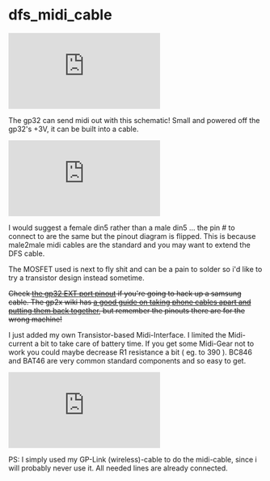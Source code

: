 # dfs_midi_cable

![static.flickr.com_49_134601318_bd8935a03c_m.jpg](https://web.archive.org/web/20160325031702im_/http://wiki.littlegptracker.com/lib/exe/fetch.php?tok=769215&media=http%3A%2F%2Fstatic.flickr.com%2F49%2F134601318_bd8935a03c_m.jpg "static.flickr.com_49_134601318_bd8935a03c_m.jpg")

The gp32 can send midi out with this schematic! Small and powered off the gp32's +3V, it can be built into a cable.

![](https://web.archive.org/web/20160325031702im_/http://wiki.littlegptracker.com/lib/exe/fetch.php?tok=934bff&media=http%3A%2F%2Fmp3death.us%2Flgpt%2Fgfx%2FDFS_GP32_MIDI_OUT_V1.PNG)

I would suggest a female din5 rather than a male din5 … the pin # to connect to are the same but the pinout diagram is flipped. This is because male2male midi cables are the standard and you may want to extend the DFS cable.

The MOSFET used is next to fly shit and can be a pain to solder so i'd like to try a transistor design instead sometime.

~~Check [the gp32 EXT port pinout](https://web.archive.org/web/20160325031702/http://wiki.littlegptracker.com/doku.php?id=lgpt:mp3death.us_lgpt_gfx_ioport-en.pdf "lgpt:mp3death.us_lgpt_gfx_ioport-en.pdf") if you're going to hack up a samsung cable. The gp2x wiki has [a good guide on taking phone cables apart and putting them back together](https://web.archive.org/web/20130124153800/http://wiki.gp2x.org/wiki/SamsungE810Cable "http://wiki.gp2x.org/wiki/SamsungE810Cable"), but remember the pinouts there are for the wrong machine!~~

I just added my own Transistor-based Midi-Interface. I limited the Midi-current a bit to take care of battery time. If you get some Midi-Gear not to work you could maybe decrease R1 resistance a bit ( eg. to 390 ). BC846 and BAT46 are very common standard components and so easy to get.

![](https://web.archive.org/web/20160325031702im_/http://wiki.littlegptracker.com/lib/exe/fetch.php?tok=774120&media=http%3A%2F%2Ffirestarter-music.de%2Fgp32_midi.png)

PS: I simply used my GP-Link (wireless)-cable to do the midi-cable, since i will probably never use it. All needed lines are already connected.
